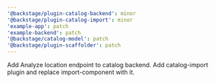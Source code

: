 ```yaml
---
'@backstage/plugin-catalog-backend': minor
'@backstage/plugin-catalog-import': minor
'example-app': patch
'example-backend': patch
'@backstage/catalog-model': patch
'@backstage/plugin-scaffolder': patch
---
```


Add Analyze location endpoint to catalog backend. Add catalog-import plugin and replace import-component with it.
